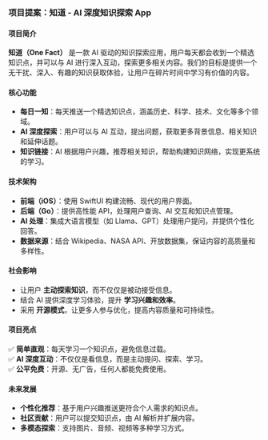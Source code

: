 ### **项目提案：知道 - AI 深度知识探索 App**  

#### **项目简介**  
**知道（One Fact）** 是一款 AI 驱动的知识探索应用，用户每天都会收到一个精选知识点，并可以与 AI 进行深入互动，探索更多相关内容。我们的目标是提供一个无干扰、深入、有趣的知识获取体验，让用户在碎片时间中学习有价值的内容。  

#### **核心功能**  
- **每日一知**：每天推送一个精选知识点，涵盖历史、科学、技术、文化等多个领域。  
- **AI 深度探索**：用户可以与 AI 互动，提出问题，获取更多背景信息、相关知识和延伸话题。  
- **知识链接**：AI 根据用户兴趣，推荐相关知识，帮助构建知识网络，实现更系统的学习。  

#### **技术架构**  
- **前端（iOS）**：使用 SwiftUI 构建流畅、现代的用户界面。  
- **后端（Go）**：提供高性能 API，处理用户查询、AI 交互和知识点管理。  
- **AI 处理**：集成大语言模型（如 Llama、GPT）处理用户提问，并提供个性化回答。  
- **数据来源**：结合 Wikipedia、NASA API、开放数据集，保证内容的高质量和多样性。  

#### **社会影响**  
- 让用户 **主动探索知识**，而不仅仅是被动接受信息。  
- 结合 AI 提供深度学习体验，提升 **学习兴趣和效率**。  
- 采用 **开源模式**，让更多人参与优化，提高内容质量和可持续性。  

#### **项目亮点**  
✅ **简单直观**：每天学习一个知识点，避免信息过载。  
✅ **AI 深度互动**：不仅仅是看信息，而是主动提问、探索、学习。  
✅ **公平免费**：开源、无广告，任何人都能免费使用。  

#### **未来发展**  
- **个性化推荐**：基于用户兴趣推送更符合个人需求的知识点。  
- **社区贡献**：用户可以提交知识点，由 AI 解析并扩展内容。  
- **多模态探索**：支持图片、音频、视频等多种学习方式。 